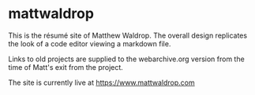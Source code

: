 # mattwaldrop

This is the résumé site of Matthew Waldrop. The overall design replicates the look of a code editor viewing a markdown file.

Links to old projects are supplied to the webarchive.org version from the time of Matt's exit from the project.

The site is currently live at https://www.mattwaldrop.com
